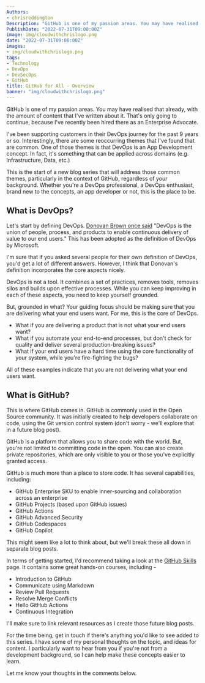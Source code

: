 ```yaml
---
Authors: 
- chrisreddington
Description: "GitHub is one of my passion areas. You may have realised that already, with the amount of content that I've written about it. That's only going to continue, because I've recently been hired there as an Enterprise Advocate. I've been supporting customers in their DevOps journey for the past 9 years or so. Interestingly, there are some reoccurring themes that I've found that are common. One of those themes is that DevOps is an App Development concept. In fact, it's something that can be applied across domains (e.g. Infrastructure, Data, etc.) This is the start of a new blog series that will address those common themes, particularly in the context of GitHub. "
PublishDate: "2022-07-31T09:00:00Z"
image: img/cloudwithchrislogo.png
date: "2022-07-31T09:00:00Z"
images:
- img/cloudwithchrislogo.png
tags:
- Technology
- DevOps
- DevSecOps
- GitHub
title: GitHub for All - Overview
banner: "img/cloudwithchrislogo.png"
---
```

GitHub is one of my passion areas. You may have realised that already, with the amount of content that I've written about it. That's only going to continue, because I've recently been hired there as an Enterprise Advocate.

I've been supporting customers in their DevOps journey for the past 9 years or so. Interestingly, there are some reoccurring themes that I've found that are common. One of those themes is that DevOps is an App Development concept. In fact, it's something that can be applied across domains (e.g. Infrastructure, Data, etc.)

This is the start of a new blog series that will address those common themes, particularly in the context of GitHub, regardless of your background. Whether you're a DevOps professional, a DevOps enthusiast, brand new to the concepts, an app developer or not, this is the place to be.

## What is DevOps?

Let's start by defining DevOps. [Donovan Brown once said](https://devblogs.microsoft.com/devops/what-is-devops-donovan/) "DevOps is the union of people, process, and products to enable continuous delivery of value to our end users." This has been adopted as the definition of DevOps by Microsoft.

I'm sure that if you asked several people for their own definition of DevOps, you'd get a lot of different answers. However, I think that Donovan's definition incorporates the core aspects nicely.

DevOps is not a tool. It combines a set of practices, removes tools, removes silos and builds upon effective processes. While you can keep improving in each of these aspects, you need to keep yourself grounded. 

But, grounded in what? Your guiding focus should be making sure that you are delivering what your end users want. For me, this is the core of DevOps. 

* What if you are delivering a product that is not what your end users want?
* What if you automate your end-to-end processes, but don't check for quality and deliver several production-breaking issues?
* What if your end users have a hard time using the core functionality of your system, while you're fire-fighting the bugs?

All of these examples indicate that you are not delivering what your end users want.

## What is GitHub?

This is where GitHub comes in. GitHub is commonly used in the Open Source community. It was initially created to help developers collaborate on code, using the Git version control system (don't worry - we'll explore that in a future blog post).

GitHub is a platform that allows you to share code with the world. But, you're not limited to committing code in the open. You can also create private repositories, which are only visible to you or those you've explicitly granted access. 

GitHub is much more than a place to store code. It has several capabilities, including:

- GitHub Enterprise SKU to enable inner-sourcing and collaboration across an enterprise
- GitHub Projects (based upon GitHub issues)
- GitHub Actions
- GitHub Advanced Security
- GitHub Codespaces
- GitHub Copilot

This might seem like a lot to think about, but we'll break these all down in separate blog posts.

In terms of getting started, I'd recommend taking a look at the [GitHub Skills](https://skills.github.com/) page. It contains some great hands-on courses, including -

* Introduction to GitHub
* Communicate using Markdown
* Review Pull Requests
* Resolve Merge Conflicts
* Hello GitHub Actions
* Continuous Integration

I'll make sure to link relevant resources as I create those future blog posts. 

For the time being, get in touch if there's anything you'd like to see added to this series. I have some of my personal thoughts on the topic, and ideas for content. I particularly want to hear from you if you're not from a development background, so I can help make these concepts easier to learn.

Let me know your thoughts in the comments below.